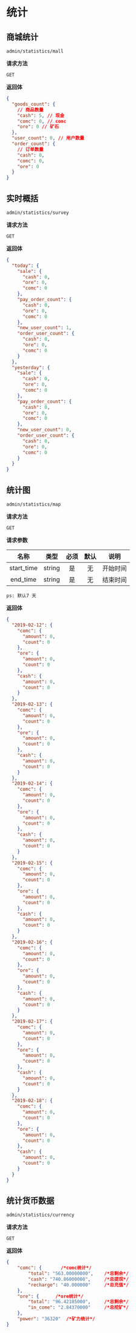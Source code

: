 # 统计

## 商城统计

`admin/statistics/mall`

**请求方法**

`GET`

**返回体**

```json
{
  "goods_count": {
    // 商品数量
    "cash": 5, // 现金
    "comc": 0, // comc
    "ore": 0 // 矿石
  },
  "user_count": 0, // 用户数量
  "order_count": {
    // 订单数量
    "cash": 0,
    "comc": 0,
    "ore": 0
  }
}
```

## 实时概括

`admin/statistics/survey`

**请求方法**

`GET`

**返回体**

```json
{
  "today": {
    "sale": {
      "cash": 0,
      "ore": 0,
      "comc": 0
    },
    "pay_order_count": {
      "cash": 0,
      "ore": 0,
      "comc": 0
    },
    "new_user_count": 1,
    "order_user_count": {
      "cash": 0,
      "ore": 0,
      "comc": 0
    }
  },
  "yesterday": {
    "sale": {
      "cash": 0,
      "ore": 0,
      "comc": 0
    },
    "pay_order_count": {
      "cash": 0,
      "ore": 0,
      "comc": 0
    },
    "new_user_count": 0,
    "order_user_count": {
      "cash": 0,
      "ore": 0,
      "comc": 0
    }
  }
}
```

## 统计图

`admin/statistics/map`

**请求方法**

`GET`

**请求参数**

|    名称    |  类型  | 必须 | 默认 |   说明   |
| :--------: | :----: | :--: | :--: | :------: |
| start_time | string |  是  |  无  | 开始时间 |
|  end_time  | string |  是  |  无  | 结束时间 |

`ps: 默认7 天`

**返回体**

```json
{
  "2019-02-12": {
    "comc": {
      "amount": 0,
      "count": 0
    },
    "ore": {
      "amount": 0,
      "count": 0
    },
    "cash": {
      "amount": 0,
      "count": 0
    }
  },
  "2019-02-13": {
    "comc": {
      "amount": 0,
      "count": 0
    },
    "ore": {
      "amount": 0,
      "count": 0
    },
    "cash": {
      "amount": 0,
      "count": 0
    }
  },
  "2019-02-14": {
    "comc": {
      "amount": 0,
      "count": 0
    },
    "ore": {
      "amount": 0,
      "count": 0
    },
    "cash": {
      "amount": 0,
      "count": 0
    }
  },
  "2019-02-15": {
    "comc": {
      "amount": 0,
      "count": 0
    },
    "ore": {
      "amount": 0,
      "count": 0
    },
    "cash": {
      "amount": 0,
      "count": 0
    }
  },
  "2019-02-16": {
    "comc": {
      "amount": 0,
      "count": 0
    },
    "ore": {
      "amount": 0,
      "count": 0
    },
    "cash": {
      "amount": 0,
      "count": 0
    }
  },
  "2019-02-17": {
    "comc": {
      "amount": 0,
      "count": 0
    },
    "ore": {
      "amount": 0,
      "count": 0
    },
    "cash": {
      "amount": 0,
      "count": 0
    }
  },
  "2019-02-18": {
    "comc": {
      "amount": 0,
      "count": 0
    },
    "ore": {
      "amount": 0,
      "count": 0
    },
    "cash": {
      "amount": 0,
      "count": 0
    }
  }
}
```

## 统计货币数据

`admin/statistics/currency`

**请求方法**

`GET`

**返回体**

```json
{
    "comc": {       /*comc统计*/
        "total": "563.00000000",    /*总剩余*/
        "cash": "740.86000000",     /*总提现*/
        "recharge": "40.000000"     /*总充值*/
    },
    "ore": {      /*ore统计*/
        "total": "96.42185000",     /*总剩余*/
        "in_come": "2.84370000"     /*总挖矿*/
    },
    "power": "36320"  /*矿力统计*/
}
```
